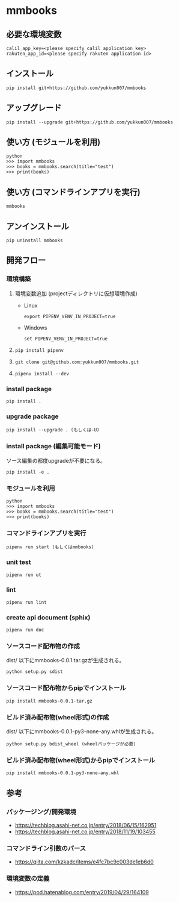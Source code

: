 # mmbooks

## 必要な環境変数

```(sh)
calil_app_key=<please specify calil application key>
rakuten_app_id=<please specify rakuten application id>
```

## インストール

```(sh)
pip install git+https://github.com/yukkun007/mmbooks
```

## アップグレード

```(sh)
pip install --upgrade git+https://github.com/yukkun007/mmbooks
```

## 使い方 (モジュールを利用)

```(sh)
python
>>> import mmbooks
>>> books = mmbooks.search(title="test")
>>> print(books)
```

## 使い方 (コマンドラインアプリを実行)

```(sh)
mmbooks
```

## アンインストール

```(sh)
pip uninstall mmbooks
```

## 開発フロー

### 環境構築

1. 環境変数追加 (projectディレクトリに仮想環境作成)

    - Linux

        ```(sh)
        export PIPENV_VENV_IN_PROJECT=true
        ```

    - Windows

        ```(sh)
        set PIPENV_VENV_IN_PROJECT=true
        ```

1. `pip install pipenv`
1. `git clone git@github.com:yukkun007/mmbooks.git`
1. `pipenv install --dev`

### install package

```(sh)
pip install .
```

### upgrade package

```(sh)
pip install --upgrade . (もしくは-U)
```

### install package (編集可能モード)

ソース編集の都度upgradeが不要になる。

```(sh)
pip install -e .
```

### モジュールを利用

```(sh)
python
>>> import mmbooks
>>> books = mmbooks.search(title="test")
>>> print(books)
```

### コマンドラインアプリを実行

```(sh)
pipenv run start (もしくはmmbooks)
```

### unit test

```(sh)
pipenv run ut
```

### lint

```(sh)
pipenv run lint
```

### create api document (sphix)

```(sh)
pipenv run doc
```

### ソースコード配布物の作成

dist/ 以下にmmbooks-0.0.1.tar.gzが生成される。

```(sh)
python setup.py sdist
```

### ソースコード配布物からpipでインストール

```(sh)
pip install mmbooks-0.0.1-tar.gz
```

### ビルド済み配布物(wheel形式)の作成

dist/ 以下にmmbooks-0.0.1-py3-none-any.whlが生成される。

```(sh)
python setup.py bdist_wheel (wheelパッケージが必要)
```

### ビルド済み配布物(wheel形式)からpipでインストール

```(sh)
pip install mmbooks-0.0.1-py3-none-any.whl
```

## 参考

### パッケージング/開発環境

- <https://techblog.asahi-net.co.jp/entry/2018/06/15/162951>
- <https://techblog.asahi-net.co.jp/entry/2018/11/19/103455>

### コマンドライン引数のパース

- <https://qiita.com/kzkadc/items/e4fc7bc9c003de1eb6d0>

### 環境変数の定義

- <https://pod.hatenablog.com/entry/2019/04/29/164109>
